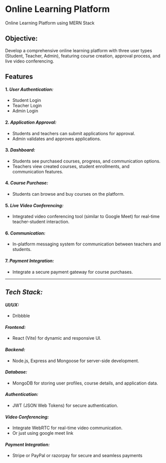 # Online Learning Platform

Online Learning Platform using MERN Stack

## Objective:

Develop a comprehensive online learning platform with three user types (Student, Teacher, Admin), featuring course creation, approval process, and live video conferencing.

## Features

#### 1. _User Authentication:_

- Student Login
- Teacher Login
- Admin Login

#### 2. _Application Approval:_

- Students and teachers can submit applications for approval.
- Admin validates and approves applications.

#### 3. _Dashboard:_

- Students see purchased courses, progress, and communication options.
- Teachers view created courses, student enrollments, and communication features.

#### 4. _Course Purchase:_

- Students can browse and buy courses on the platform.

#### 5. _Live Video Conferencing:_

- Integrated video conferencing tool (similar to Google Meet) for real-time teacher-student interaction.

#### 6. _Communication:_

- In-platform messaging system for communication between teachers and students.

#### 7. _Payment Integration:_

- Integrate a secure payment gateway for course purchases.

---

## _Tech Stack:_

#### _UI/UX:_

- Dribbble

#### _Frontend:_

- React (Vite) for dynamic and responsive UI.

#### _Backend:_

- Node.js, Express and Mongoose for server-side development.

#### _Database:_

- MongoDB for storing user profiles, course details, and application data.

#### _Authentication:_

- JWT (JSON Web Tokens) for secure authentication.

#### _Video Conferencing:_

- Integrate WebRTC for real-time video communication.
- Or just using google meet link

#### _Payment Integration:_

- Stripe or PayPal or razorpay for secure and seamless payments
